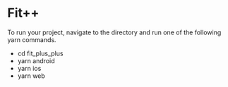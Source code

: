 # Fit++
To run your project, navigate to the directory and run one of the following yarn commands.

- cd fit_plus_plus
- yarn android
- yarn ios
- yarn web